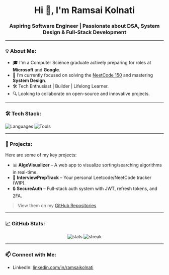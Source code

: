 <h1 align="center">Hi 👋, I'm Ramsai Kolnati</h1>
<h3 align="center">Aspiring Software Engineer | Passionate about DSA, System Design & Full-Stack Development</h3>

---

### 💡 About Me:
- 🎓 I'm a Computer Science graduate actively preparing for roles at **Microsoft** and **Google**.
- 💼 I’m currently focused on solving the [NeetCode 150](https://neetcode.io/) and mastering **System Design**.
- 🛠️ Tech Enthusiast | Builder | Lifelong Learner.
- 🔍 Looking to collaborate on open-source and innovative projects.

---

### 🛠️ Tech Stack:
![Languages](https://skillicons.dev/icons?i=cpp,python,js,ts,html,css)
![Tools](https://skillicons.dev/icons?i=git,github,vscode,linux,figma,postgres,mongodb,docker)

---

### 🚀 Projects:
Here are some of my key projects:
- 📊 **AlgoVisualizer** – A web app to visualize sorting/searching algorithms in real-time.
- 🧠 **InterviewPrepTrack** – Your personal Leetcode/NeetCode tracker (WIP).
- 🔒 **SecureAuth** – Full-stack auth system with JWT, refresh tokens, and 2FA.

> View them on my [GitHub Repositories](https://github.com/Ramsaikolnati?tab=repositories)

---

### 📈 GitHub Stats:
<p align="center">
  <img src="https://github-readme-stats.vercel.app/api?username=Ramsaikolnati&show_icons=true&theme=github_dark" alt="stats" />
  <img src="https://github-readme-streak-stats.herokuapp.com/?user=Ramsaikolnati&theme=github-dark-blue" alt="streak" />
</p>

---

### 📫 Connect with Me:
- LinkedIn: [linkedin.com/in/ramsaikolnati](https://linkedin.com/in/ramsaikolnati)


